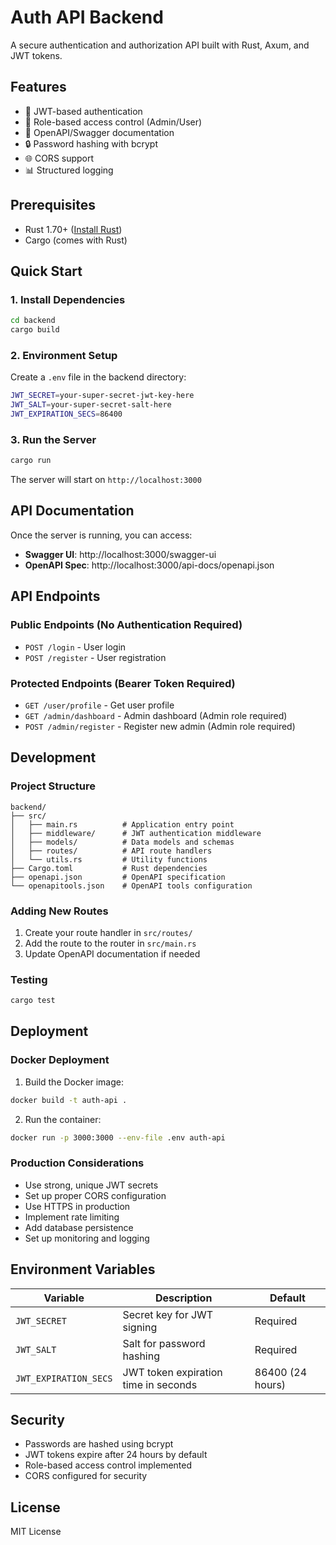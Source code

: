 # Auth API Backend

A secure authentication and authorization API built with Rust, Axum, and JWT tokens.

## Features

- 🔐 JWT-based authentication
- 👥 Role-based access control (Admin/User)
- 📝 OpenAPI/Swagger documentation
- 🔒 Password hashing with bcrypt
- 🌐 CORS support
- 📊 Structured logging

## Prerequisites

- Rust 1.70+ ([Install Rust](https://rustup.rs/))
- Cargo (comes with Rust)

## Quick Start

### 1. Install Dependencies

```bash
cd backend
cargo build
```

### 2. Environment Setup

Create a `.env` file in the backend directory:

```bash
JWT_SECRET=your-super-secret-jwt-key-here
JWT_SALT=your-super-secret-salt-here
JWT_EXPIRATION_SECS=86400
```

### 3. Run the Server

```bash
cargo run
```

The server will start on `http://localhost:3000`

## API Documentation

Once the server is running, you can access:

- **Swagger UI**: http://localhost:3000/swagger-ui
- **OpenAPI Spec**: http://localhost:3000/api-docs/openapi.json

## API Endpoints

### Public Endpoints (No Authentication Required)

- `POST /login` - User login
- `POST /register` - User registration

### Protected Endpoints (Bearer Token Required)

- `GET /user/profile` - Get user profile
- `GET /admin/dashboard` - Admin dashboard (Admin role required)
- `POST /admin/register` - Register new admin (Admin role required)

## Development

### Project Structure

```
backend/
├── src/
│   ├── main.rs          # Application entry point
│   ├── middleware/      # JWT authentication middleware
│   ├── models/          # Data models and schemas
│   ├── routes/          # API route handlers
│   └── utils.rs         # Utility functions
├── Cargo.toml           # Rust dependencies
├── openapi.json         # OpenAPI specification
└── openapitools.json    # OpenAPI tools configuration
```

### Adding New Routes

1. Create your route handler in `src/routes/`
2. Add the route to the router in `src/main.rs`
3. Update OpenAPI documentation if needed

### Testing

```bash
cargo test
```

## Deployment

### Docker Deployment

1. Build the Docker image:
```bash
docker build -t auth-api .
```

2. Run the container:
```bash
docker run -p 3000:3000 --env-file .env auth-api
```

### Production Considerations

- Use strong, unique JWT secrets
- Set up proper CORS configuration
- Use HTTPS in production
- Implement rate limiting
- Add database persistence
- Set up monitoring and logging

## Environment Variables

| Variable | Description | Default |
|----------|-------------|---------|
| `JWT_SECRET` | Secret key for JWT signing | Required |
| `JWT_SALT` | Salt for password hashing | Required |
| `JWT_EXPIRATION_SECS` | JWT token expiration time in seconds | 86400 (24 hours) |

## Security

- Passwords are hashed using bcrypt
- JWT tokens expire after 24 hours by default
- Role-based access control implemented
- CORS configured for security

## License

MIT License 